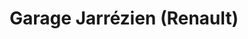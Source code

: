 ---
title: "Garage Jarrézien (Renault)"
url: /soucieu-en-jarrest/garage-jarrezien-renault/
shop: réparation de voitures
---